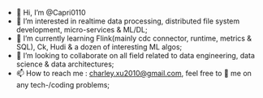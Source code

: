 - 👋 Hi, I’m @Capri0110
- 👀 I’m interested in realtime data processing, distributed file system development, micro-services & ML/DL;
- 🌱 I’m currently learning Flink(mainly cdc connector, runtime, metrics & SQL), Ck, Hudi & a dozen of interesting ML algos;
- 💞️ I’m looking to collaborate on all field related to data engineering, data science & data architectures;
- 📫 How to reach me : charley.xu2010@gmail.com, feel free to 📧 me on any tech-/coding problems;

<!---
Capri0110/Capri0110 is a ✨ special ✨ repository because its `README.md` (this file) appears on your GitHub profile.
You can click the Preview link to take a look at your changes.
--->
